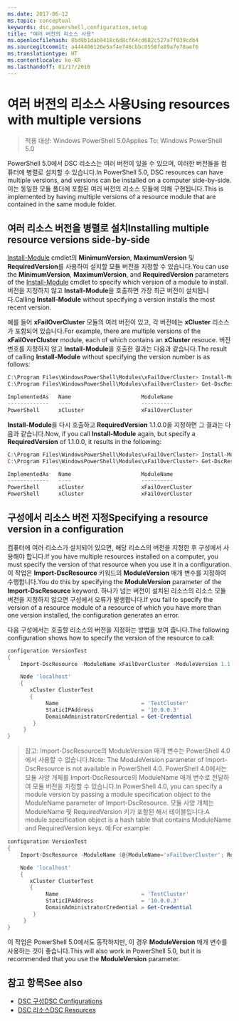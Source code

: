 ```yaml
---
ms.date: 2017-06-12
ms.topic: conceptual
keywords: dsc,powershell,configuration,setup
title: "여러 버전의 리소스 사용"
ms.openlocfilehash: 8bd8b1dab9418c6d8cf64cd682c527a7f039cdb4
ms.sourcegitcommit: a444406120e5af4e746cbbc0558fe89a7e78aef6
ms.translationtype: HT
ms.contentlocale: ko-KR
ms.lasthandoff: 01/17/2018
---
```

# <a name="using-resources-with-multiple-versions"></a><span data-ttu-id="cabf8-103">여러 버전의 리소스 사용</span><span class="sxs-lookup"><span data-stu-id="cabf8-103">Using resources with multiple versions</span></span>

> <span data-ttu-id="cabf8-104">적용 대상: Windows PowerShell 5.0</span><span class="sxs-lookup"><span data-stu-id="cabf8-104">Applies To: Windows PowerShell 5.0</span></span>

<span data-ttu-id="cabf8-105">PowerShell 5.0에서 DSC 리소스는 여러 버전이 있을 수 있으며, 이러한 버전들을 컴퓨터에 병렬로 설치할 수 있습니다.</span><span class="sxs-lookup"><span data-stu-id="cabf8-105">In PowerShell 5.0, DSC resources can have multiple versions, and versions can be installed on a computer side-by-side.</span></span> <span data-ttu-id="cabf8-106">이는 동일한 모듈 폴더에 포함된 여러 버전의 리소스 모듈에 의해 구현됩니다.</span><span class="sxs-lookup"><span data-stu-id="cabf8-106">This is implemented by having multiple versions of a resource module that are contained in the same module folder.</span></span>

## <a name="installing-multiple-resource-versions-side-by-side"></a><span data-ttu-id="cabf8-107">여러 리소스 버전을 병렬로 설치</span><span class="sxs-lookup"><span data-stu-id="cabf8-107">Installing multiple resource versions side-by-side</span></span>

<span data-ttu-id="cabf8-108">[Install-Module](https://technet.microsoft.com/en-us/library/dn807162.aspx) cmdlet의 **MinimumVersion**, **MaximumVersion** 및 **RequiredVersion**를 사용하여 설치할 모듈 버전을 지정할 수 있습니다.</span><span class="sxs-lookup"><span data-stu-id="cabf8-108">You can use the **MinimumVersion**, **MaximumVersion**, and **RequiredVersion** parameters of the [Install-Module](https://technet.microsoft.com/en-us/library/dn807162.aspx) cmdlet to specify which version of a module to install.</span></span> <span data-ttu-id="cabf8-109">버전을 지정하지 않고 **Install-Module**을 호출하면 가장 최근 버전이 설치됩니다.</span><span class="sxs-lookup"><span data-stu-id="cabf8-109">Calling **Install-Module** without specifying a version installs the most recent version.</span></span>

<span data-ttu-id="cabf8-110">예를 들어 **xFailOverCluster** 모듈의 여러 버전이 있고, 각 버전에는 **xCluster** 리소스가 포함되어 있습니다.</span><span class="sxs-lookup"><span data-stu-id="cabf8-110">For example, there are multiple versions of the **xFailOverCluster** module, each of which contains an **xCluster** resouce.</span></span> <span data-ttu-id="cabf8-111">버전 번호를 지정하지 않고 **Install-Module**을 호출한 결과는 다음과 같습니다.</span><span class="sxs-lookup"><span data-stu-id="cabf8-111">The result of calling **Install-Module** without specifying the version number is as follows:</span></span>

```powershell
C:\Program Files\WindowsPowerShell\Modules\xFailOverCluster> Install-Module xFailOverCluster
C:\Program Files\WindowsPowerShell\Modules\xFailOverCluster> Get-DscResource xCluster

ImplementedAs   Name                      ModuleName                     Version    Properties
-------------   ----                      ----------                     -------    ----------
PowerShell      xCluster                  xFailOverCluster               1.2.0.0    {DomainAdministratorCredential, ...
```

<span data-ttu-id="cabf8-112">**Install-Module**을 다시 호출하고 **RequiredVersion** 1.1.0.0을 지정하면 그 결과는 다음과 같습니다.</span><span class="sxs-lookup"><span data-stu-id="cabf8-112">Now, if you call **Install-Module** again, but specify a **RequiredVersion** of 1.1.0.0, it results in the following:</span></span>

```powershell
C:\Program Files\WindowsPowerShell\Modules\xFailOverCluster> Install-Module xFailOverCluster -RequiredVersion 1.1
C:\Program Files\WindowsPowerShell\Modules\xFailOverCluster> Get-DscResource xCluster

ImplementedAs   Name                      ModuleName                     Version    Properties
-------------   ----                      ----------                     -------    ----------
PowerShell      xCluster                  xFailOverCluster               1.1        {DomainAdministratorCredential, Name, ...
PowerShell      xCluster                  xFailOverCluster               1.2.0.0    {DomainAdministratorCredential, Name, ...
```

## <a name="specifying-a-resource-version-in-a-configuration"></a><span data-ttu-id="cabf8-113">구성에서 리소스 버전 지정</span><span class="sxs-lookup"><span data-stu-id="cabf8-113">Specifying a resource version in a configuration</span></span>

<span data-ttu-id="cabf8-114">컴퓨터에 여러 리소스가 설치되어 있으면, 해당 리소스의 버전을 지정한 후 구성에서 사용해야 합니다.</span><span class="sxs-lookup"><span data-stu-id="cabf8-114">If you have multiple resources installed on a computer, you must specify the version of that resource when you use it in a configuration.</span></span> <span data-ttu-id="cabf8-115">이 작업은 **Import-DscResource** 키워드의 **ModuleVersion** 매개 변수를 지정하여 수행합니다.</span><span class="sxs-lookup"><span data-stu-id="cabf8-115">You do this by specifying the **ModuleVersion** parameter of the **Import-DscResource** keyword.</span></span> <span data-ttu-id="cabf8-116">하나가 넘는 버전이 설치된 리소스의 리소스 모듈 버전을 지정하지 않으면 구성에서 오류가 발생합니다.</span><span class="sxs-lookup"><span data-stu-id="cabf8-116">If you fail to specify the version of a resource module of a resource of which you have more than one version installed, the configuration generates an error.</span></span>

<span data-ttu-id="cabf8-117">다음 구성에서는 호출할 리소스의 버전을 지정하는 방법을 보여 줍니다.</span><span class="sxs-lookup"><span data-stu-id="cabf8-117">The following configuration shows how to specify the version of the resource to call:</span></span>

```powershell
configuration VersionTest
{
    Import-DscResource -ModuleName xFailOverCluster -ModuleVersion 1.1

    Node 'localhost'
    {
       xCluster ClusterTest
       {
            Name                          = 'TestCluster'
            StaticIPAddress               = '10.0.0.3'
            DomainAdministratorCredential = Get-Credential
        }
     }
}     
```

><span data-ttu-id="cabf8-118">참고: Import-DscResource의 ModuleVersion 매개 변수는 PowerShell 4.0에서 사용할 수 없습니다.</span><span class="sxs-lookup"><span data-stu-id="cabf8-118">Note: The ModuleVersion parameter of Import-DscResource is not available in PowerShell 4.0.</span></span> <span data-ttu-id="cabf8-119">PowerShell 4.0에서는 모듈 사양 개체를 Import-DscResource의 ModuleName 매개 변수로 전달하여 모듈 버전을 지정할 수 있습니다.</span><span class="sxs-lookup"><span data-stu-id="cabf8-119">In PowerShell 4.0, you can specify a module version by passing a module specification object to the ModuleName parameter of Import-DscResource.</span></span> <span data-ttu-id="cabf8-120">모듈 사양 개체는 ModuleName 및 RequiredVersion 키가 포함된 해시 테이블입니다.</span><span class="sxs-lookup"><span data-stu-id="cabf8-120">A module specification object is a hash table that contains ModuleName and RequiredVersion  keys.</span></span> <span data-ttu-id="cabf8-121">예:</span><span class="sxs-lookup"><span data-stu-id="cabf8-121">For example:</span></span>

```powershell
configuration VersionTest
{
    Import-DscResource -ModuleName (@{ModuleName='xFailOverCluster'; RequiredVersion='1.1'} )

    Node 'localhost'
    {
       xCluster ClusterTest
       {
            Name                          = 'TestCluster'
            StaticIPAddress               = '10.0.0.3'
            DomainAdministratorCredential = Get-Credential
        }
     }
}     
```

<span data-ttu-id="cabf8-122">이 작업은 PowerShell 5.0에서도 동작하지만, 이 경우 **ModuleVersion** 매개 변수를 사용하는 것이 좋습니다.</span><span class="sxs-lookup"><span data-stu-id="cabf8-122">This will also work in PowerShell 5.0, but it is recommended that you use the **ModuleVersion** parameter.</span></span>

## <a name="see-also"></a><span data-ttu-id="cabf8-123">참고 항목</span><span class="sxs-lookup"><span data-stu-id="cabf8-123">See also</span></span>
* [<span data-ttu-id="cabf8-124">DSC 구성</span><span class="sxs-lookup"><span data-stu-id="cabf8-124">DSC Configurations</span></span>](configurations.md)
* [<span data-ttu-id="cabf8-125">DSC 리소스</span><span class="sxs-lookup"><span data-stu-id="cabf8-125">DSC Resources</span></span>](resources.md)

